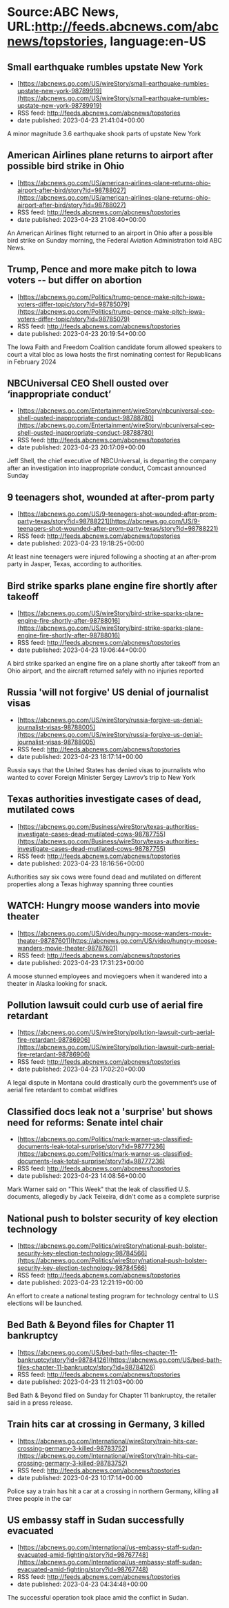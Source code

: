 # Source:ABC News, URL:http://feeds.abcnews.com/abcnews/topstories, language:en-US

## Small earthquake rumbles upstate New York
 - [https://abcnews.go.com/US/wireStory/small-earthquake-rumbles-upstate-new-york-98789919](https://abcnews.go.com/US/wireStory/small-earthquake-rumbles-upstate-new-york-98789919)
 - RSS feed: http://feeds.abcnews.com/abcnews/topstories
 - date published: 2023-04-23 21:41:04+00:00

A minor magnitude 3.6 earthquake shook parts of upstate New York

## American Airlines plane returns to airport after possible bird strike in Ohio
 - [https://abcnews.go.com/US/american-airlines-plane-returns-ohio-airport-after-bird/story?id=98788027](https://abcnews.go.com/US/american-airlines-plane-returns-ohio-airport-after-bird/story?id=98788027)
 - RSS feed: http://feeds.abcnews.com/abcnews/topstories
 - date published: 2023-04-23 21:08:40+00:00

An American Airlines flight returned to an airport in Ohio after a possible bird strike on Sunday morning, the Federal Aviation Administration told ABC News.

## Trump, Pence and more make pitch to Iowa voters -- but differ on abortion
 - [https://abcnews.go.com/Politics/trump-pence-make-pitch-iowa-voters-differ-topic/story?id=98785079](https://abcnews.go.com/Politics/trump-pence-make-pitch-iowa-voters-differ-topic/story?id=98785079)
 - RSS feed: http://feeds.abcnews.com/abcnews/topstories
 - date published: 2023-04-23 20:19:54+00:00

The Iowa Faith and Freedom Coalition candidate forum allowed speakers to court a vital bloc as Iowa hosts the first nominating contest for Republicans in February 2024

## NBCUniversal CEO Shell ousted over ‘inappropriate conduct’
 - [https://abcnews.go.com/Entertainment/wireStory/nbcuniversal-ceo-shell-ousted-inappropriate-conduct-98788780](https://abcnews.go.com/Entertainment/wireStory/nbcuniversal-ceo-shell-ousted-inappropriate-conduct-98788780)
 - RSS feed: http://feeds.abcnews.com/abcnews/topstories
 - date published: 2023-04-23 20:17:09+00:00

Jeff Shell, the chief executive of NBCUniversal, is departing the company after an investigation into inappropriate conduct, Comcast announced Sunday

## 9 teenagers shot, wounded at after-prom party
 - [https://abcnews.go.com/US/9-teenagers-shot-wounded-after-prom-party-texas/story?id=98788221](https://abcnews.go.com/US/9-teenagers-shot-wounded-after-prom-party-texas/story?id=98788221)
 - RSS feed: http://feeds.abcnews.com/abcnews/topstories
 - date published: 2023-04-23 19:18:25+00:00

At least nine teenagers were injured following a shooting at an after-prom party in Jasper, Texas, according to authorities.

## Bird strike sparks plane engine fire shortly after takeoff
 - [https://abcnews.go.com/US/wireStory/bird-strike-sparks-plane-engine-fire-shortly-after-98788016](https://abcnews.go.com/US/wireStory/bird-strike-sparks-plane-engine-fire-shortly-after-98788016)
 - RSS feed: http://feeds.abcnews.com/abcnews/topstories
 - date published: 2023-04-23 19:06:44+00:00

A bird strike sparked an engine fire on a plane shortly after takeoff from an Ohio airport, and the aircraft returned safely with no injuries reported

## Russia 'will not forgive' US denial of journalist visas
 - [https://abcnews.go.com/US/wireStory/russia-forgive-us-denial-journalist-visas-98788005](https://abcnews.go.com/US/wireStory/russia-forgive-us-denial-journalist-visas-98788005)
 - RSS feed: http://feeds.abcnews.com/abcnews/topstories
 - date published: 2023-04-23 18:17:14+00:00

Russia says that the United States has denied visas to journalists who wanted to cover Foreign Minister Sergey Lavrov&rsquo;s trip to New York

## Texas authorities investigate cases of dead, mutilated cows
 - [https://abcnews.go.com/Business/wireStory/texas-authorities-investigate-cases-dead-mutilated-cows-98787755](https://abcnews.go.com/Business/wireStory/texas-authorities-investigate-cases-dead-mutilated-cows-98787755)
 - RSS feed: http://feeds.abcnews.com/abcnews/topstories
 - date published: 2023-04-23 18:16:56+00:00

Authorities say six cows were found dead and mutilated on different properties along a Texas highway spanning three counties

## WATCH:  Hungry moose wanders into movie theater
 - [https://abcnews.go.com/US/video/hungry-moose-wanders-movie-theater-98787601](https://abcnews.go.com/US/video/hungry-moose-wanders-movie-theater-98787601)
 - RSS feed: http://feeds.abcnews.com/abcnews/topstories
 - date published: 2023-04-23 17:31:23+00:00

A moose stunned employees and moviegoers when it wandered into a theater in Alaska looking for snack.

## Pollution lawsuit could curb use of aerial fire retardant
 - [https://abcnews.go.com/US/wireStory/pollution-lawsuit-curb-aerial-fire-retardant-98786906](https://abcnews.go.com/US/wireStory/pollution-lawsuit-curb-aerial-fire-retardant-98786906)
 - RSS feed: http://feeds.abcnews.com/abcnews/topstories
 - date published: 2023-04-23 17:02:20+00:00

A legal dispute in Montana could drastically curb the government&rsquo;s use of aerial fire retardant to combat wildfires

## Classified docs leak not a 'surprise' but shows need for reforms: Senate intel chair
 - [https://abcnews.go.com/Politics/mark-warner-us-classified-documents-leak-total-surprise/story?id=98777236](https://abcnews.go.com/Politics/mark-warner-us-classified-documents-leak-total-surprise/story?id=98777236)
 - RSS feed: http://feeds.abcnews.com/abcnews/topstories
 - date published: 2023-04-23 14:08:56+00:00

Mark Warner said on "This Week" that the leak of classified U.S. documents, allegedly by Jack Teixeira, didn't come as a complete surprise

## National push to bolster security of key election technology
 - [https://abcnews.go.com/Politics/wireStory/national-push-bolster-security-key-election-technology-98784566](https://abcnews.go.com/Politics/wireStory/national-push-bolster-security-key-election-technology-98784566)
 - RSS feed: http://feeds.abcnews.com/abcnews/topstories
 - date published: 2023-04-23 12:21:19+00:00

An effort to create a national testing program for technology central to U.S elections will be launched.

## Bed Bath & Beyond files for Chapter 11 bankruptcy
 - [https://abcnews.go.com/US/bed-bath-files-chapter-11-bankruptcy/story?id=98784126](https://abcnews.go.com/US/bed-bath-files-chapter-11-bankruptcy/story?id=98784126)
 - RSS feed: http://feeds.abcnews.com/abcnews/topstories
 - date published: 2023-04-23 11:21:03+00:00

Bed Bath & Beyond filed on Sunday for Chapter 11 bankruptcy, the retailer said in a press release.

## Train hits car at crossing in Germany, 3 killed
 - [https://abcnews.go.com/International/wireStory/train-hits-car-crossing-germany-3-killed-98783752](https://abcnews.go.com/International/wireStory/train-hits-car-crossing-germany-3-killed-98783752)
 - RSS feed: http://feeds.abcnews.com/abcnews/topstories
 - date published: 2023-04-23 10:17:14+00:00

Police say a train has hit a car at a crossing in northern Germany, killing all three people in the car

## US embassy staff in Sudan successfully evacuated
 - [https://abcnews.go.com/International/us-embassy-staff-sudan-evacuated-amid-fighting/story?id=98767748](https://abcnews.go.com/International/us-embassy-staff-sudan-evacuated-amid-fighting/story?id=98767748)
 - RSS feed: http://feeds.abcnews.com/abcnews/topstories
 - date published: 2023-04-23 04:34:48+00:00

The successful operation took place amid the conflict in Sudan.

